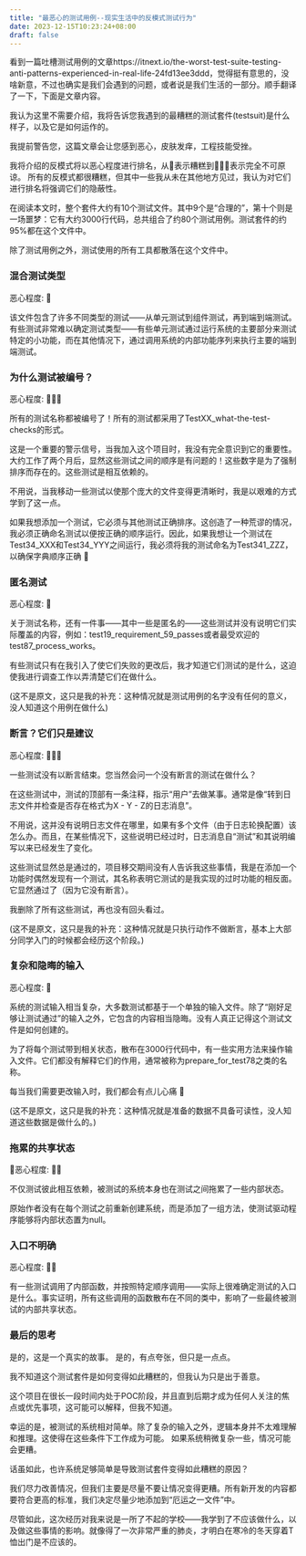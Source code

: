```yaml
---
title: "最恶心的测试用例--现实生活中的反模式测试行为"
date: 2023-12-15T10:23:24+08:00
draft: false
---
```


看到一篇吐槽测试用例的文章https://itnext.io/the-worst-test-suite-testing-anti-patterns-experienced-in-real-life-24fd13ee3ddd，觉得挺有意思的，没啥新意，不过也确实是我们会遇到的问题，或者说是我们生活的一部分。顺手翻译了一下，下面是文章内容。

我认为这里不需要介绍，我将告诉您我遇到的最糟糕的测试套件(testsuit)是什么样子，以及它是如何运作的。

我提前警告您，这篇文章会让您感到恶心，皮肤发痒，工程技能受挫。

我将介绍的反模式将以恶心程度进行排名，从🤮表示糟糕到🤮🤮🤮表示完全不可原谅。
所有的反模式都很糟糕，但其中一些我从未在其他地方见过，我认为对它们进行排名将强调它们的隐蔽性。

在阅读本文时，整个套件大约有10个测试文件。其中9个是“合理的”，第十个则是一场噩梦：它有大约3000行代码，总共组合了约80个测试用例。测试套件的约95%都在这个文件中。

除了测试用例之外，测试使用的所有工具都散落在这个文件中。

### 混合测试类型
恶心程度: 🤮

该文件包含了许多不同类型的测试——从单元测试到组件测试，再到端到端测试。有些测试非常难以确定测试类型——有些单元测试通过运行系统的主要部分来测试特定的小功能，而在其他情况下，通过调用系统的内部功能序列来执行主要的端到端测试。

### 为什么测试被编号？
恶心程度: 🤮🤮🤮

所有的测试名称都被编号了！所有的测试都采用了TestXX_what-the-test-checks的形式。

这是一个重要的警示信号，当我加入这个项目时，我没有完全意识到它的重要性。大约工作了两个月后，显然这些测试之间的顺序是有问题的！这些数字是为了强制排序而存在的。这些测试是相互依赖的。

不用说，当我移动一些测试以使那个庞大的文件变得更清晰时，我是以艰难的方式学到了这一点。

如果我想添加一个测试，它必须与其他测试正确排序。这创造了一种荒谬的情况，我必须正确命名测试以便按正确的顺序运行。因此，如果我想让一个测试在Test34_XXX和Test34_YYY之间运行，我必须将我的测试命名为Test341_ZZZ，以确保字典顺序正确 🤯

### 匿名测试
恶心程度: 🤮

关于测试名称，还有一件事——其中一些是匿名的——这些测试并没有说明它们实际覆盖的内容，例如：test19_requirement_59_passes或者最受欢迎的test87_process_works。

有些测试只有在我引入了使它们失败的更改后，我才知道它们测试的是什么，这迫使我进行调查工作以弄清楚它们在做什么。

(这不是原文，这只是我的补充：这种情况就是测试用例的名字没有任何的意义，没人知道这个用例在做什么)

### 断言？它们只是建议
恶心程度: 🤮🤮🤮

一些测试没有以断言结束。您当然会问一个没有断言的测试在做什么？

在这些测试中，测试的顶部有一条注释，指示“用户”去做某事。通常是像“转到日志文件并检查是否存在格式为X - Y - Z的日志消息”。

不用说，这并没有说明日志文件在哪里，如果有多个文件（由于日志轮换配置）该怎么办。而且，在某些情况下，这些说明已经过时，日志消息自“测试”和其说明编写以来已经发生了变化。

这些测试显然总是通过的，项目移交期间没有人告诉我这些事情，我是在添加一个功能时偶然发现有一个测试，其名称表明它测试的是我实现的过时功能的相反面。它显然通过了（因为它没有断言）。

我删除了所有这些测试，再也没有回头看过。

(这不是原文，这只是我的补充：这种情况就是只执行动作不做断言，基本上大部分同学入门的时候都会经历这个阶段。)

### 复杂和隐晦的输入
恶心程度: 🤮

系统的测试输入相当复杂，大多数测试都基于一个单独的输入文件。除了“刚好足够让测试通过”的输入之外，它包含的内容相当隐晦。没有人真正记得这个测试文件是如何创建的。

为了将每个测试带到相关状态，散布在3000行代码中，有一些实用方法来操作输入文件。它们都没有解释它们的作用，通常被称为prepare_for_test78之类的名称。

每当我们需要更改输入时，我们都会有点儿心痛 🥲

(这不是原文，这只是我的补充：这种情况就是准备的数据不具备可读性，没人知道这些数据是做什么的。)

### 拖累的共享状态
🤮恶心程度: 🤮🤮

不仅测试彼此相互依赖，被测试的系统本身也在测试之间拖累了一些内部状态。

原始作者没有在每个测试之前重新创建系统，而是添加了一组方法，使测试驱动程序能够将内部状态置为null。

### 入口不明确
恶心程度: 🤮🤮

有一些测试调用了内部函数，并按照特定顺序调用——实际上很难确定测试的入口是什么。事实证明，所有这些调用的函数散布在不同的类中，影响了一些最终被测试的内部共享状态。

### 最后的思考

是的，这是一个真实的故事。
是的，有点夸张，但只是一点点。

我不知道这个测试套件是如何变得如此糟糕的，但我认为只是出于善意。

这个项目在很长一段时间内处于POC阶段，并且直到后期才成为任何人关注的焦点或优先事项，这可能可以解释，但我不知道。

幸运的是，被测试的系统相对简单。除了复杂的输入之外，逻辑本身并不太难理解和推理。这使得在这些条件下工作成为可能。
如果系统稍微复杂一些，情况可能会更糟。

话虽如此，也许系统足够简单是导致测试套件变得如此糟糕的原因？

我们尽力改善情况，但我们主要是尽量不要让情况变得更糟。所有新开发的内容都要符合更高的标准，我们决定尽量少地添加到“厄运之一文件”中。

尽管如此，这次经历对我来说是一所了不起的学校——我学到了不应该做什么，以及做这些事情的影响。就像得了一次非常严重的肺炎，才明白在寒冷的冬天穿着T恤出门是不应该的。
